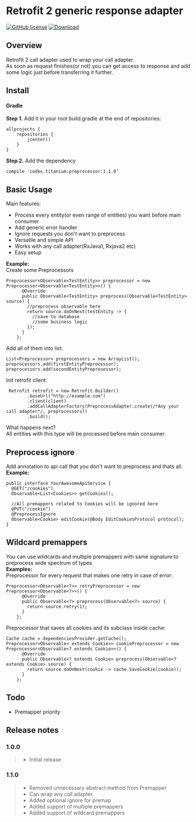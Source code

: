 Retrofit 2 generic response adapter
=========
[![GitHub license](https://img.shields.io/github/license/mashape/apistatus.svg)](https://github.com/titanium-codes/LocGetter/blob/master/LICENSE)
[ ![Download](https://api.bintray.com/packages/titanium-codes/Android/preprocessor/images/download.svg) ](https://bintray.com/titanium-codes/Android/preprocessor/_latestVersion)

Overview
--------
Retrofit 2 call adapter used to wrap your call adapter.  
As soon as request finishes(or not) you can get access to response and add some logic just before transferring it further.

Install
-------
#### Gradle

**Step 1.** Add it in your root build.gradle at the end of repositories:
```
allprojects {
    repositories {
        jcenter()
    }
}
```
**Step 2.** Add the dependency
```
compile 'codes.titanium:preprocessor:1.1.0'
```

Basic Usage
-----------

Main features:
* Process every entity(or even range of entities) you want before main consumer
* Add generic error handler
* Ignore requests you don't want to preprocess
* Versatile and simple API
* Works with any call adapter(RxJava1, Rxjava2 etc)
* Easy setup

**Example:**  
Create some Preprocessors
```
Preprocessor<Observable<TestEntity>> preprocessor = new Preprocessor<Observable<TestEntity>>() {
      @Override
      public Observable<TestEntity> preprocess(Observable<TestEntity> source) {
        //preprocess observable here
        return source.doOnNext(testEntity -> {
          //save to database
          //some business logic
        });
      }
    };
```
Add all of them into list:
```
List<Preprocessor> preprocessors = new ArrayList();
preprocessors.add(firstEntityPreprocessor);
preprocessors.add(secondEntityPreprocessor);
```
Init retrofit client:
```
 Retrofit retrofit = new Retrofit.Builder()
        .baseUrl("http://example.com")
        .client(client)
        .addCallAdapterFactory(PreprocessAdapter.create(/*Any your call adapter*/, preprocessors))
        .build();
```

What happens next?  
All entities with this type will be processed before main consumer.

Preprocess ignore
-----------
Add annotation to api call that you don't want to preprocess and thats all.  
**Example:**

```
public interface YourAwesomeApiService {
  @GET("/cookies")
  Observable<List<Cookies>> getCookies();

  //All premappers related to Cookies will be ignored here
  @PUT("/cookie")
  @PreprocessIgnore
  Observable<Cookie> editCookie(@Body EditCookiesProtocol protocol);
}
```

Wildcard premappers
---
You can use wildcards and multiple premappers with same signature to preprocess wide spectrum of types  
**Examples:**  
Preprocessor for every request that makes one retry in case of error:
```
Preprocessor<Observable<?>> retryPreprocessor = new Preprocessor<Observable<?>>() {
      @Override
      public Observable<?> preprocess(Observable<?> source) {
        return source.retry(1);
      }
    };
```
 Preprocessor that saves all cookies and its subclass inside cache:
```
Cache cache = dependenciesProvider.getCache();
Preprocessor<Observable< extends Cookie>> cookiePreprocessor = new Preprocessor<Observable<? extends Cookie>>() {
      @Override
      public Observable<? extends Cookie> preprocess(Observable<? extends Cookie> source) {
        return source.doOnNext(cookie -> cache.SaveCookie(cookie));
      }
    };
```

Todo
------------
* Premapper priority

Release notes
-------------
### 1.0.0
> * Initial release
### 1.1.0
> * Removed unnecessary abstract method from Premapper
> * Can wrap any call adapter
> * Added optional ignore for premap
> * Added support of multiple premappers
> * Added support of wildcard premappers
